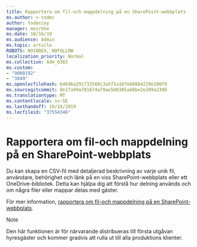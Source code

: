 ```yaml
---
title: Rapportera om fil-och mappdelning på en SharePoint-webbplats
ms.author: v-todmc
author: todmccoy
manager: mnirkhe
ms.date: 10/16/19
ms.audience: Admin
ms.topic: article
ROBOTS: NOINDEX, NOFOLLOW
localization_priority: Normal
ms.collection: Adm_O365
ms.custom:
- "9000192"
- "3049"
ms.openlocfilehash: bd64ba291732568c3a5f1a107e88884220e200f8
ms.sourcegitcommit: 8e1fa99a781674a79ae5d0385a48be2e209a2386
ms.translationtype: MT
ms.contentlocale: sv-SE
ms.lasthandoff: 10/16/2019
ms.locfileid: "37554346"
---
```

# <a name="report-on-file-and-folder-sharing-in-a-sharepoint-site"></a>Rapportera om fil-och mappdelning på en SharePoint-webbplats

Du kan skapa en CSV-fil med detaljerad beskrivning av varje unik fil, användare, behörighet och länk på en viss SharePoint-webbplats eller ett OneDrive-bibliotek. Detta kan hjälpa dig att förstå hur delning används och om några filer eller mappar delas med gäster.

För mer information, [rapportera om fil-och mappdelning på en SharePoint-webbplats](https://docs.microsoft.com/en-us/sharepoint/sharing-reports).

> [!NOTE]
> Den här funktionen är för närvarande distribueras till första utgåvan hyresgäster och kommer gradvis att rulla ut till alla produktions klienter.